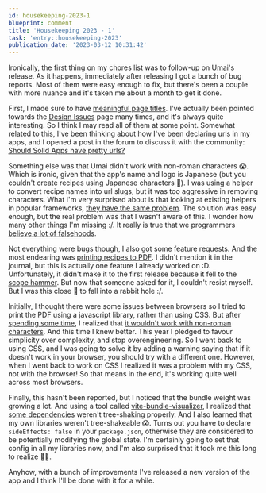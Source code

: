 ```yaml
---
id: housekeeping-2023-1
blueprint: comment
title: 'Housekeeping 2023 - 1'
task: 'entry::housekeeping-2023'
publication_date: '2023-03-12 10:31:42'
---
```


Ironically, the first thing on my chores list was to follow-up on [Umai](https://umai.noeldemartin.com/)'s release. As it happens, immediately after releasing I got a bunch of bug reports. Most of them were easy enough to fix, but there's been a couple with more nuance and it's taken me about a month to get it done.

First, I made sure to have [meaningful page titles](https://www.w3.org/DesignIssues/UserInterface.html#title). I've actually been pointed towards the [Design Issues](https://www.w3.org/DesignIssues) page many times, and it's always quite interesting. So I think I may read all of them at some point. Somewhat related to this, I've been thinking about how I've been declaring urls in my apps, and I opened a post in the forum to discuss it with the community: [
Should Solid Apps have pretty urls?](https://forum.solidproject.org/t/should-solid-apps-have-pretty-urls/6308)

Something else was that Umai didn't work with non-roman characters 😱️. Which is ironic, given that the app's name and logo is Japanese (but you couldn't create recipes using Japanese characters 🙈️). I was using a helper to convert recipe names into url slugs, but it was too aggressive in removing characters. What I'm very surprised about is that looking at existing helpers in popular frameworks, [they have the same problem](https://github.com/laravel/framework/issues/22592). The solution was easy enough, but the real problem was that I wasn't aware of this. I wonder how many other things I'm missing :/. It really is true that we programmers [believe a lot of falsehoods](https://github.com/kdeldycke/awesome-falsehood).

Not everything were bugs though, I also got some feature requests. And the most endearing was [printing recipes to PDF](https://github.com/NoelDeMartin/umai/issues/5). I didn't mention it in the journal, but this is actually one feature I already worked on :D. Unfortunately, it didn't make it to the first release because it fell to the [scope hammer](https://basecamp.com/shapeup/3.5-chapter-14#scope-hammering). But now that someone asked for it, I couldn't resist myself. But I was this close 🤏 to fall into a rabbit hole :/.

Initially, I thought there were some issues between browsers so I tried to print the PDF using a javascript library, rather than using CSS. But after [spending some time](https://github.com/NoelDeMartin/umai/commit/bc53abcdf2b8c63db392a1bcd957f697abb2ad3b), I realized that [it wouldn't work with non-roman characters](https://github.com/foliojs/pdfkit/issues/201). And this time I knew better. This year I pledged to favour simplicity over complexity, and stop overengineering. So I went back to using CSS, and I was going to solve it by adding a warning saying that if it doesn't work in your browser, you should try with a different one. However, when I went back to work on CSS I realized it was a problem with my CSS, not with the browser! So that means in the end, it's working quite well across most browsers.

Finally, this hasn't been reported, but I noticed that the bundle weight was growing a lot. And using a tool called [vite-bundle-visualizer](https://github.com/KusStar/vite-bundle-visualizer), I realized that [some dependencies](https://github.com/noeldemartin/faker) weren't tree-shaking properly. And I also learned that my own libraries weren't tree-shakeable 😱️. Turns out you have to declare `sideEffects: false` in your `package.json`, otherwise they are considered to be potentially modifying the global state. I'm certainly going to set that config in all my libraries now, and I'm also surprised that it took me this long to realize 🤷‍♂️️.

Anyhow, with a bunch of improvements I've released a new version of the app and I think I'll be done with it for a while.
